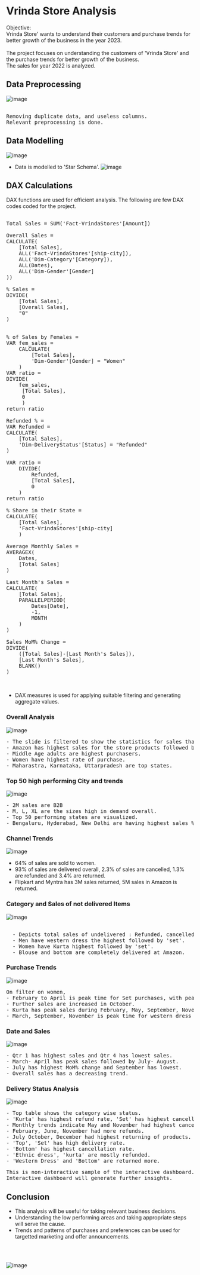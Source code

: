 # Vrinda Store Analysis 
Objective:<br>
Vrinda Store' wants to  understand their customers and purchase trends for better growth of the business in the year 2023. <br><br>
The project focuses on understanding the customers of 'Vrinda Store' and the purchase trends for better growth of the business. <br>
The sales for year 2022 is analyzed. 
## Data Preprocessing  
![image](https://github.com/pooja614/PowerBI_Projects_/assets/69869583/269c5344-8fe4-4564-b480-105cf8332e2f)
<pre> 
Removing duplicate data, and useless columns. 
Relevant preprocessing is done. 
</pre>
## Data Modelling 
![image](https://github.com/pooja614/PowerBI_Projects_/assets/69869583/abd7a744-21fd-4472-a4c0-3c8bfb1c381a)

- Data is modelled to 'Star Schema'.
![image](https://github.com/pooja614/PowerBI_Projects_/assets/69869583/2ccc0de9-d318-48c4-97bf-d136cdc82faf)

## DAX Calculations 
DAX functions are used for efficient analysis. The following are few DAX codes coded for the project. 
<pre> 
Total Sales = SUM('Fact-VrindaStores'[Amount]) 
  
Overall Sales = 
CALCULATE(
    [Total Sales], 
    ALL('Fact-VrindaStores'[ship-city]), 
    ALL('Dim-Category'[Category]), 
    ALL(Dates), 
    ALL('Dim-Gender'[Gender]
))

% Sales = 
DIVIDE(
    [Total Sales],
    [Overall Sales],
    "0"
) 


% of Sales by Females = 
VAR fem_sales = 
    CALCULATE(
        [Total Sales],
        'Dim-Gender'[Gender] = "Women"
    )
VAR ratio = 
DIVIDE(
    fem_sales,
     [Total Sales],
     0
     )
return ratio 

Refunded % = 
VAR Refunded = 
CALCULATE(
    [Total Sales], 
    'Dim-DeliveryStatus'[Status] = "Refunded"
) 

VAR ratio = 
    DIVIDE(
        Refunded,
        [Total Sales],
        0
    )
return ratio  

% Share in their State = 
CALCULATE(
    [Total Sales], 
    'Fact-VrindaStores'[ship-city]
    ) 

Average Monthly Sales = 
AVERAGEX(
    Dates, 
    [Total Sales]
)

Last Month's Sales = 
CALCULATE(
    [Total Sales], 
    PARALLELPERIOD(
        Dates[Date], 
        -1, 
        MONTH
    )
) 

Sales MoM% Change = 
DIVIDE(
    ([Total Sales]-[Last Month's Sales]), 
    [Last Month's Sales], 
    BLANK()
) 


</pre>
- DAX measures is used for applying suitable filtering and generating aggregate values. 
### Overall Analysis 
![image](https://github.com/pooja614/PowerBI_Projects_/assets/69869583/32003330-471a-461e-b087-80c102bc2409)
<pre>
- The slide is filtered to show the statistics for sales that has been sucessfully delivered. 
- Amazon has highest sales for the store products followed by Myntra and Flipkart. 
- Middle Age adults are highest purchasers. 
- Women have highest rate of purchase. 
- Maharastra, Karnataka, Uttarpradesh are top states. 
</pre>


### Top 50 high performing City and trends
![image](https://github.com/pooja614/PowerBI_Projects_/assets/69869583/8071da8a-4058-45c7-9df8-6cbc7ccf9b13)
<pre>
- 2M sales are B2B
- M, L, XL are the sizes high in demand overall.
- Top 50 performing states are visualized.
- Bengaluru, Hyderabad, New Delhi are having highest sales %.
</pre>

### Channel Trends
![image](https://github.com/pooja614/PowerBI_Projects_/assets/69869583/ec2e95bf-7f95-4163-b240-eab7d8fd6816)
- 64% of sales are sold to women.
- 93% of sales are delivered overall, 2.3% of sales are cancelled, 1.3% are refunded and 3.4% are returned.
- Flipkart and Myntra has 3M sales returned,  5M sales in Amazon is returned.  

### Category and Sales of not delivered Items
![image](https://github.com/pooja614/PowerBI_Projects_/assets/69869583/4c192e5c-9b42-4eb6-9804-ad543a3c1771)

<pre> 
  - Depicts total sales of undelivered : Refunded, cancelled, returned.
  - Men have western dress the highest followed by 'set'. 
  - Women have Kurta highest followed by 'set'. 
  - Blouse and bottom are completely delivered at Amazon.
</pre> 
### Purchase Trends 
![image](https://github.com/pooja614/PowerBI_Projects_/assets/69869583/5f781db2-b597-408f-8f19-983b0f4f451e)

<pre>
On filter on women, 
- February to April is peak time for Set purchases, with peak on March. 
- Further sales are increased in October. 
- Kurta has peak sales during February, May, September, November. 
- March, September, November is peak time for western dress of women. 
</pre> 

### Date and Sales 
![image](https://github.com/pooja614/PowerBI_Projects_/assets/69869583/6a76fa48-601c-4c0e-8cd0-f5c77de007cd)

<pre>
- Qtr 1 has highest sales and Qtr 4 has lowest sales. 
- March- April has peak sales followed by July- August. 
- July has highest MoM% change and September has lowest. 
- Overall sales has a decreasing trend. 
</pre>
### Delivery Status Analysis 
![image](https://github.com/pooja614/PowerBI_Projects_/assets/69869583/1e524177-be4a-4ca2-bdf8-74608d820ea3)

<pre>
- Top table shows the category wise status. 
- 'Kurta' has highest refund rate, 'Set' has highest cancellation and return rate campared to other categories. 
- Monthly trends indicate May and November had highest cancellation rate
- February, June, November had more refunds. 
- July October, December had highest returning of products. 
- 'Top', 'Set' has high delivery rate. 
- 'Bottom' has highest cancellation rate. 
- 'Ethnic dress', 'kurta' are mostly refunded. 
- 'Western Dress' and 'Bottom' are returned more. 
</pre> 

<pre>
This is non-interactive sample of the interactive dashboard.
Interactive dashboard will generate further insights. 
</pre>
## Conclusion 
- This analysis will be useful for taking relevant business decisions.
- Understanding the low performing areas and taking appropriate steps will serve the cause.
- Trends and patterns of purchases and preferences can be used for targetted marketing and offer announcements.
<pre>

  
</pre> 
![image](https://github.com/pooja614/PowerBI_Projects_/assets/69869583/593f982e-5df1-4363-8663-741c6b992a5a)




